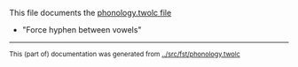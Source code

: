 
This file documents the [phonology.twolc file](http://github.com/giellalt/lang-fin/blob/main/src/fst/phonology.twolc) 









 * "Force hyphen between vowels"   

* * *
<small>This (part of) documentation was generated from [../src/fst/phonology.twolc](http://github.com/giellalt/lang-fin/blob/main/../src/fst/phonology.twolc)</small>